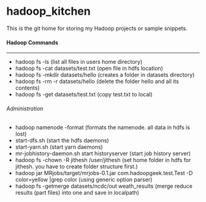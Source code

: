hadoop_kitchen
==============

This is the git home for storing my Hadoop projects or sample snippets.

#### Hadoop Commands
---------------------

* hadoop fs -ls                     (list all files in users home directory)
* hadoop fs -cat datasets/test.txt  (open file in hdfs location)
* hadoop fs -mkdir datasets/hello   (creates a folder in datasets directory)
* hadoop fs -rm -r datasets/hello   (delete the folder hello and all its contents)
* hadoop fs -get datasets/test.txt  (copy test.txt to local)

###### Administration

* hadoop  namenode  -format          	(formats the namenode. all data in hdfs is lost)
* start-dfs.sh                       			(start the hdfs daemons)
* start-yarn.sh                      			(start yarn daemons)
* mr-jobhistory-daemon.sh start historyserver (start job history server)
* hadoop fs -chown -R jithesh /user/jithesh  (set home folder in hdfs for jithesh. you have to create folder structure first.)
* hadoop jar MRjobs/target/mrjobs-0.1.jar com.hadoopgeek.test.Test -D color=yellow |grep color (using generic option parser)
* hadoop fs -getmerge datasets/ncdc/out weath_results  (merge reduce results (part files) into one and save in localpath)



